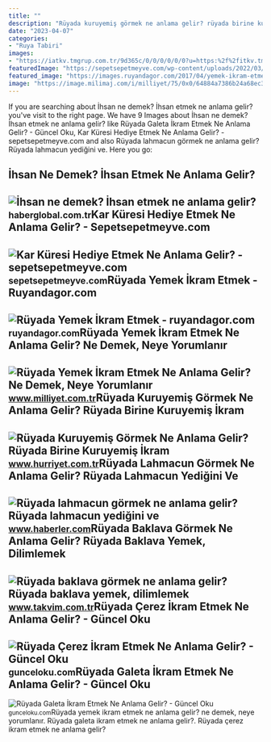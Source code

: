 ```yaml
---
title: ""
description: "Rüyada kuruyemiş görmek ne anlama gelir? rüyada birine kuruyemiş i̇kram"
date: "2023-04-07"
categories:
- "Ruya Tabiri"
images:
- "https://iatkv.tmgrup.com.tr/9d365c/0/0/0/0/0/0?u=https:%2f%2fitkv.tmgrup.com.tr%2falbum%2f2021%2f11%2f28%2f1638127697687.jpg&amp;mw=1100&amp;l=1"
featuredImage: "https://sepetsepetmeyve.com/wp-content/uploads/2022/03/kar-kuresi-hediye-etmek-ne-anlama-gelir.png"
featured_image: "https://images.ruyandagor.com/2017/04/yemek-ikram-etmek-0044.jpg"
image: "https://image.milimaj.com/i/milliyet/75/0x0/64884a7386b24a68ec39cc01.jpg"
---
```


If you are searching about İhsan ne demek? İhsan etmek ne anlama gelir? you've visit to the right page. We have 9 Images about İhsan ne demek? İhsan etmek ne anlama gelir? like Rüyada Galeta İkram Etmek Ne Anlama Gelir? - Güncel Oku, Kar Küresi Hediye Etmek Ne Anlama Gelir? - sepetsepetmeyve.com and also Rüyada lahmacun görmek ne anlama gelir? Rüyada lahmacun yediğini ve. Here you go:

İhsan Ne Demek? İhsan Etmek Ne Anlama Gelir?
--------------------------------------------

 ![İhsan ne demek? İhsan etmek ne anlama gelir?](https://i.haberglobal.com.tr/storage/files/images/2022/03/02/ihsan-ne-demek-ihsan-etmek-ne-anlama-gelir-oaVG.jpg) <small>haberglobal.com.tr</small>Kar Küresi Hediye Etmek Ne Anlama Gelir? - Sepetsepetmeyve.com
--------------------------------------------------------------

 ![Kar Küresi Hediye Etmek Ne Anlama Gelir? - sepetsepetmeyve.com](https://sepetsepetmeyve.com/wp-content/uploads/2022/03/kar-kuresi-hediye-etmek-ne-anlama-gelir.png) <small>sepetsepetmeyve.com</small>Rüyada Yemek İkram Etmek - Ruyandagor.com
-----------------------------------------

 ![Rüyada Yemek İkram Etmek - ruyandagor.com](https://images.ruyandagor.com/2017/04/yemek-ikram-etmek-0044.jpg) <small>ruyandagor.com</small>Rüyada Yemek İkram Etmek Ne Anlama Gelir? Ne Demek, Neye Yorumlanır
-------------------------------------------------------------------

 ![Rüyada Yemek İkram Etmek Ne Anlama Gelir? Ne Demek, Neye Yorumlanır](https://image.milimaj.com/i/milliyet/75/0x0/64884a7386b24a68ec39cc01.jpg) <small>www.milliyet.com.tr</small>Rüyada Kuruyemiş Görmek Ne Anlama Gelir? Rüyada Birine Kuruyemiş İkram
----------------------------------------------------------------------

 ![Rüyada Kuruyemiş Görmek Ne Anlama Gelir? Rüyada Birine Kuruyemiş İkram](https://i4.hurimg.com/i/hurriyet/75/1200x675/5fcde961d3806c19c4a266d0.jpg) <small>www.hurriyet.com.tr</small>Rüyada Lahmacun Görmek Ne Anlama Gelir? Rüyada Lahmacun Yediğini Ve
-------------------------------------------------------------------

 ![Rüyada lahmacun görmek ne anlama gelir? Rüyada lahmacun yediğini ve](https://i.hbrcdn.com/haber/2022/12/16/ruyada-lahmacun-gormek-ne-anlama-gelir-ruyada-15499071_7359_amp.jpg) <small>www.haberler.com</small>Rüyada Baklava Görmek Ne Anlama Gelir? Rüyada Baklava Yemek, Dilimlemek
-----------------------------------------------------------------------

 ![Rüyada baklava görmek ne anlama gelir? Rüyada baklava yemek, dilimlemek](https://iatkv.tmgrup.com.tr/9d365c/0/0/0/0/0/0?u=https:%2f%2fitkv.tmgrup.com.tr%2falbum%2f2021%2f11%2f28%2f1638127697687.jpg&mw=1100&l=1) <small>www.takvim.com.tr</small>Rüyada Çerez İkram Etmek Ne Anlama Gelir? - Güncel Oku
------------------------------------------------------

 ![Rüyada Çerez İkram Etmek Ne Anlama Gelir? - Güncel Oku](https://gunceloku.com/uploads/ruyada-cerez-ikram-etmek-ne-anlama-gelir-627b7c7a39e44.jpg) <small>gunceloku.com</small>Rüyada Galeta İkram Etmek Ne Anlama Gelir? - Güncel Oku
-------------------------------------------------------

 ![Rüyada Galeta İkram Etmek Ne Anlama Gelir? - Güncel Oku](https://gunceloku.com/uploads/ruyada-galeta-ikram-etmek-ne-anlama-gelir-6239a6d61edfc.jpg) <small>gunceloku.com</small>Rüyada yemek i̇kram etmek ne anlama gelir? ne demek, neye yorumlanır. Rüyada galeta i̇kram etmek ne anlama gelir?. Rüyada çerez i̇kram etmek ne anlama gelir?
